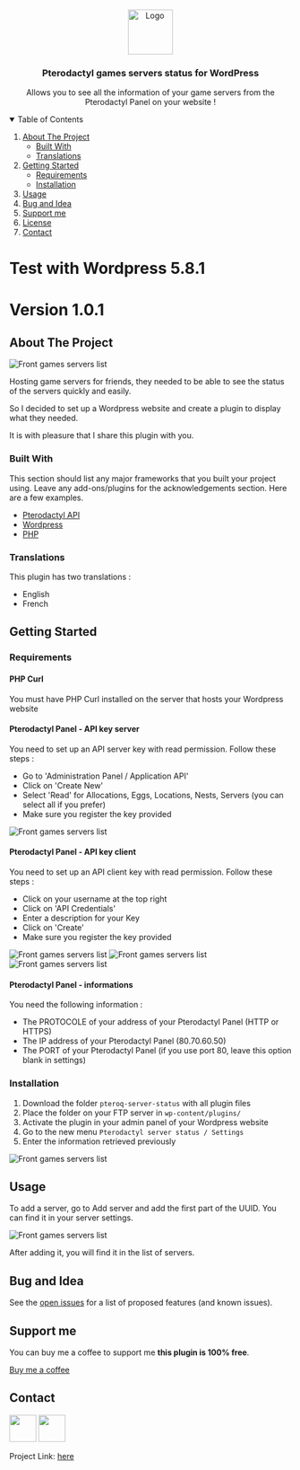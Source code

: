 <!-- PROJECT LOGO -->
<br />
<p align="center">
  <a href="https://github.com/steeven-th/pterodactyl-status-server-wordpress">
    <img src="images/pterodactyl-plugin-wordpress.png" alt="Logo" height="80">
  </a>

<h3 align="center">Pterodactyl games servers status for WordPress</h3>

  <p align="center">
    Allows you to see all the information of your game servers from the Pterodactyl Panel on your website !
    <br />



<!-- TABLE OF CONTENTS -->
<details open="open">
  <summary>Table of Contents</summary>
  <ol>
    <li>
      <a href="#about-the-project">About The Project</a>
      <ul>
        <li><a href="#built-with">Built With</a></li>
        <li><a href="#translations">Translations</a></li>
      </ul>
    </li>
    <li>
      <a href="#getting-started">Getting Started</a>
      <ul>
        <li><a href="#Requirements">Requirements</a></li>
        <li><a href="#installation">Installation</a></li>
      </ul>
    </li>
    <li><a href="#usage">Usage</a></li>
    <li><a href="#bug-and-idea">Bug and Idea</a></li>
    <li><a href="#support-me">Support me</a></li>
    <li><a href="#license">License</a></li>
    <li><a href="#contact">Contact</a></li>
  </ol>
</details>

# **Test with Wordpress 5.8.1**

# **Version 1.0.1**

<!-- ABOUT THE PROJECT -->

## About The Project

![Front games servers list](images/front-game-server.png)

Hosting game servers for friends, they needed to be able to see the status of the servers quickly and easily.

So I decided to set up a Wordpress website and create a plugin to display what they needed.

It is with pleasure that I share this plugin with you.

### Built With

This section should list any major frameworks that you built your project using. Leave any add-ons/plugins for the
acknowledgements section. Here are a few examples.

* [Pterodactyl API](https://dashflo.net/docs/api/pterodactyl/v1/)
* [Wordpress](https://wordpress.com/)
* [PHP](https://www.php.net)

### Translations

This plugin has two translations :

- English
- French

<!-- GETTING STARTED -->

## Getting Started

### Requirements

#### PHP Curl

You must have PHP Curl installed on the server that hosts your Wordpress website

#### Pterodactyl Panel - API key server

You need to set up an API server key with read permission. Follow these steps :

- Go to 'Administration Panel / Application API'
- Click on 'Create New'
- Select 'Read' for Allocations, Eggs, Locations, Nests, Servers (you can select all if you prefer)
- Make sure you register the key provided

![Front games servers list](images/api-server.png)

#### Pterodactyl Panel - API key client

You need to set up an API client key with read permission. Follow these steps :

- Click on your username at the top right
- Click on 'API Credentials'
- Enter a description for your Key
- Click on 'Create'
- Make sure you register the key provided

![Front games servers list](images/api-client-1.png)
![Front games servers list](images/api-client-2.png)
![Front games servers list](images/api-client-3.png)

#### Pterodactyl Panel - informations

You need the following information :

- The PROTOCOLE of your address of your Pterodactyl Panel (HTTP or HTTPS)
- The IP address of your Pterodactyl Panel (80.70.60.50)
- The PORT of your Pterodactyl Panel (if you use port 80, leave this option blank in settings)

### Installation

1. Download the folder `pteroq-server-status` with all plugin files
2. Place the folder on your FTP server in `wp-content/plugins/`
3. Activate the plugin in your admin panel of your Wordpress website
4. Go to the new menu `Pterodactyl server status / Settings`
5. Enter the information retrieved previously

![Front games servers list](images/back-settings.png)

<!-- USAGE EXAMPLES -->

## Usage

To add a server, go to Add server and add the first part of the UUID. You can find it in your server settings.

![Front games servers list](images/uuid.png)

After adding it, you will find it in the list of servers.

<!-- ROADMAP -->

## Bug and Idea

See the [open issues](https://github.com/steeven-th/pterodactyl-status-server-wordpress/issues) for a list of proposed
features (and known issues).

<!-- CONTRIBUTING -->

## Support me

You can buy me a coffee to support me **this plugin is 100% free**.

[Buy me a coffee](https://www.buymeacoffee.com/steeven.th)

<!-- CONTACT -->

## Contact

<a href="https://steeven-th.dev"><img src="https://avatars.githubusercontent.com/u/82022828?s=96&v=4" width="48"></a>
<a href="https://twitter.com/ThomasSteeven2"><img src="https://upload.wikimedia.org/wikipedia/fr/c/c8/Twitter_Bird.svg" width="48"></a>

Project Link: [here](https://github.com/steeven-th/pterodactyl-status-server-wordpress)
